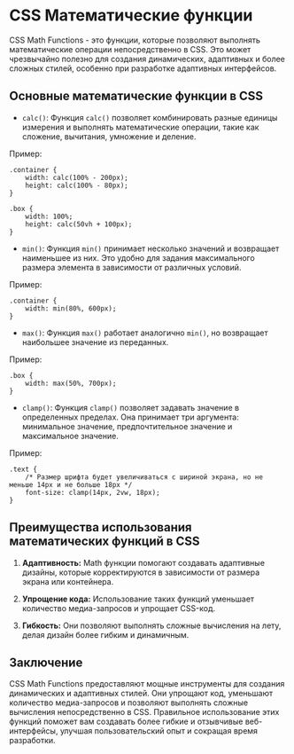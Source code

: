# CSS Математические функции

CSS Math Functions - это функции, которые позволяют выполнять математические операции непосредственно в CSS. Это может чрезвычайно полезно для создания динамических, адаптивных и более сложных стилей, особенно при разработке адаптивных интерфейсов.

## Основные математические функции в CSS

- ``calc()``: Функция ``calc()`` позволяет комбинировать разные единицы измерения и выполнять математические операции, такие как сложение, вычитания, умножение и деление.

Пример:

```
.container {
    width: calc(100% - 200px);
    height: calc(100% - 80px);
}

.box {
    width: 100%;
    height: calc(50vh + 100px);
}
```

- ``min()``: Функция ``min()`` принимает несколько значений и возвращает наименьшее из них. Это удобно для задания максимального размера элемента в зависимости от различных условий.

Пример:

```
.container {
    width: min(80%, 600px);
}
```

- ``max()``: Функция ``max()`` работает аналогично ``min()``, но возвращает наибольшее значение из переданных.

Пример:

```
.box {
    width: max(50%, 700px);
}
```

- ``clamp()``: Функция ``clamp()`` позволяет задавать значение в определенных пределах. Она принимает три аргумента: минимальное значение, предпочтительное значение и максимальное значение.

Пример:

```
.text {
    /* Размер шрифта будет увеличиваться с шириной экрана, но не меньше 14px и не больше 18px */
    font-size: clamp(14px, 2vw, 18px); 
}
```

## Преимущества использования математических функций в CSS

1. **Адаптивность:** Math функции помогают создавать адаптивные дизайны, которые корректируются в зависимости от размера экрана или контейнера.

2. **Упрощение кода:** Использование таких функций уменьшает количество медиа-запросов и упрощает CSS-код.

3. **Гибкость:** Они позволяют выполнять сложные вычисления на лету, делая дизайн более гибким и динамичным.

## Заключение

CSS Math Functions предоставляют мощные инструменты для создания динамических и адаптивных стилей. Они упрощают код, уменьшают количество медиа-запросов и позволяют выполнять сложные вычисления непосредственно в CSS. Правильное использование этих функций поможет вам создавать более гибкие и отзывчивые веб-интерфейсы, улучшая пользовательский опыт и сокращая время разработки.